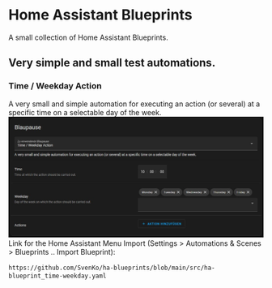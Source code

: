 # Home Assistant Blueprints
A small collection of Home Assistant Blueprints.

## Very simple and small test automations.
### Time / Weekday Action
A very small and simple automation for executing an action (or several) at a specific time on a selectable day of the week.
![Screenshot of the automation.](/images/screenshot_ha-blueprint_time-weekday.jpg)
Link for the Home Assistant Menu Import (Settings > Automations & Scenes > Blueprints .. Import Blueprint):
```
https://github.com/SvenKo/ha-blueprints/blob/main/src/ha-blueprint_time-weekday.yaml
```
